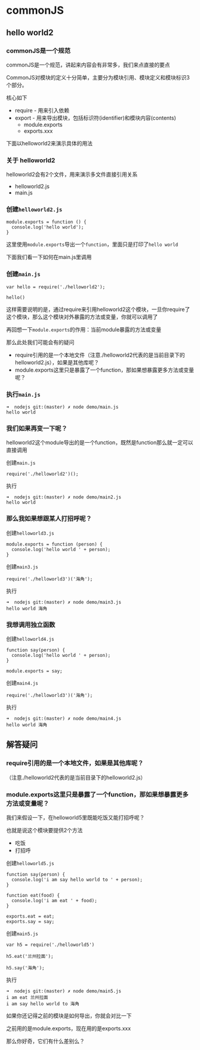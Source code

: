 # commonJS

## hello world2

### commonJS是一个规范

commonJS是一个规范，讲起来内容会有非常多，我们来点直接的要点

CommonJS对模块的定义十分简单，主要分为模块引用、模块定义和模块标识3个部分。

核心如下

- require - 用来引入依赖
- export - 用来导出模块，包括标识符(identifier)和模块内容(contents)
  - module.exports
  - exports.xxx

下面以helloworld2来演示具体的用法

### 关于 helloworld2

helloworld2会有2个文件，用来演示多文件直接引用关系

- helloworld2.js
- main.js

### 创建`helloworld2.js`

```
module.exports = function () {
  console.log('hello world');
}
```

这里使用`module.exports`导出一个`function`，里面只是打印了`hello world`

下面我们看一下如何在main.js里调用

### 创建`main.js`

```
var hello = require('./helloworld2');

hello()
```

这样需要说明的是，通过require来引用helloworld2这个模块，一旦你require了这个模块，那么这个模块对外暴露的方法或变量，你就可以调用了

再回想一下`module.exports`的作用：当前module暴露的方法或变量

那么此处我们可能会有的疑问

- require引用的是一个本地文件（注意./helloworld2代表的是当前目录下的helloworld2.js），如果是其他库呢？
- module.exports这里只是暴露了一个function，那如果想暴露更多方法或变量呢？

### 执行`main.js`

```
➜  nodejs git:(master) ✗ node demo/main.js
hello world
```

### 我们如果再变一下呢？

helloworld2这个module导出的是一个function，既然是function那么就一定可以直接调用

创建`main.js`

```
require('./helloworld2')();
```

执行

```
➜  nodejs git:(master) ✗ node demo/main2.js
hello world
```

### 那么我如果想跟某人打招呼呢？

创建`helloworld3.js`

```
module.exports = function (person) {
  console.log('hello world ' + person);
}
```

创建`main3.js`

```
require('./helloworld3')('海角');
```

执行

```
➜  nodejs git:(master) ✗ node demo/main3.js
hello world 海角
```

### 我想调用独立函数

创建`helloworld4.js`

```
function say(person) {
  console.log('hello world ' + person);
}

module.exports = say;
```

创建`main4.js`

```
require('./helloworld3')('海角');
```

执行

```
➜  nodejs git:(master) ✗ node demo/main4.js
hello world 海角
```

## 解答疑问

### require引用的是一个本地文件，如果是其他库呢？

（注意./helloworld2代表的是当前目录下的helloworld2.js）

### module.exports这里只是暴露了一个function，那如果想暴露更多方法或变量呢？

我们来假设一下，在helloworld5里既能吃饭又能打招呼呢？

也就是说这个模块要提供2个方法

- 吃饭
- 打招呼

创建`helloworld5.js`

```
function say(person) {
  console.log('i am say hello world to ' + person);
}

function eat(food) {
  console.log('i am eat ' + food);
}

exports.eat = eat;
exports.say = say;
```

创建`main5.js`

```
var h5 = require('./helloworld5')

h5.eat('兰州拉面');

h5.say('海角');
```

执行

```
➜  nodejs git:(master) ✗ node demo/main5.js
i am eat 兰州拉面
i am say hello world to 海角
```

如果你还记得之前的模块是如何导出，你就会对比一下

之前用的是module.exports，现在用的是exports.xxx

那么你好奇，它们有什么差别么？

